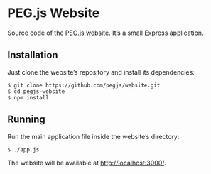 PEG.js Website
==============

Source code of the [PEG.js website](http://pegjs.majda.cz). It’s a small
[Express](http://expressjs.com/) application.

Installation
------------

Just clone the website’s repository and install its dependencies:

    $ git clone https://github.com/pegjs/website.git
    $ cd pegjs-website
    $ npm install

Running
-------

Run the main application file inside the website’s directory:

    $ ./app.js

The website will be available at <http://localhost:3000/>.
